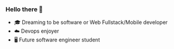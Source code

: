 ### Hello there :wave:
 - 🎓 Dreaming to be software or Web Fullstack/Mobile developer
 - ☁️ Devops enjoyer
 - 🖥️ Future software engineer student
